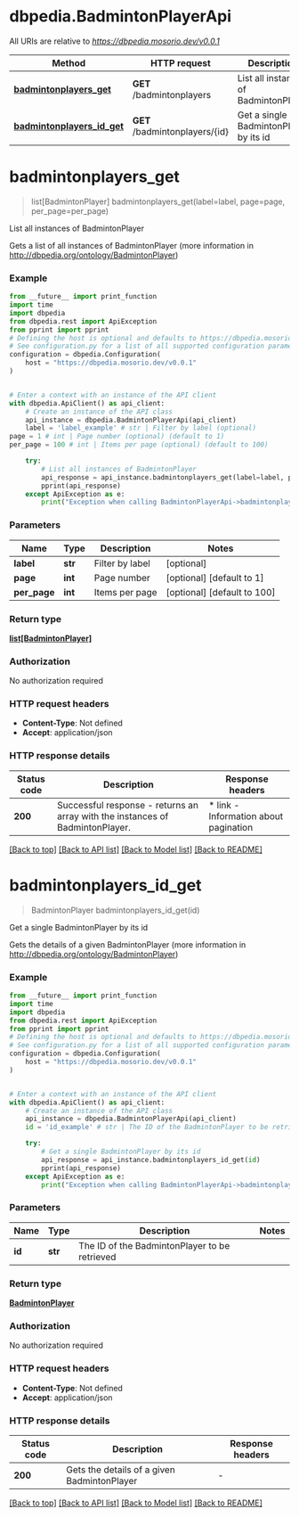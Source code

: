 # dbpedia.BadmintonPlayerApi

All URIs are relative to *https://dbpedia.mosorio.dev/v0.0.1*

Method | HTTP request | Description
------------- | ------------- | -------------
[**badmintonplayers_get**](BadmintonPlayerApi.md#badmintonplayers_get) | **GET** /badmintonplayers | List all instances of BadmintonPlayer
[**badmintonplayers_id_get**](BadmintonPlayerApi.md#badmintonplayers_id_get) | **GET** /badmintonplayers/{id} | Get a single BadmintonPlayer by its id


# **badmintonplayers_get**
> list[BadmintonPlayer] badmintonplayers_get(label=label, page=page, per_page=per_page)

List all instances of BadmintonPlayer

Gets a list of all instances of BadmintonPlayer (more information in http://dbpedia.org/ontology/BadmintonPlayer)

### Example

```python
from __future__ import print_function
import time
import dbpedia
from dbpedia.rest import ApiException
from pprint import pprint
# Defining the host is optional and defaults to https://dbpedia.mosorio.dev/v0.0.1
# See configuration.py for a list of all supported configuration parameters.
configuration = dbpedia.Configuration(
    host = "https://dbpedia.mosorio.dev/v0.0.1"
)


# Enter a context with an instance of the API client
with dbpedia.ApiClient() as api_client:
    # Create an instance of the API class
    api_instance = dbpedia.BadmintonPlayerApi(api_client)
    label = 'label_example' # str | Filter by label (optional)
page = 1 # int | Page number (optional) (default to 1)
per_page = 100 # int | Items per page (optional) (default to 100)

    try:
        # List all instances of BadmintonPlayer
        api_response = api_instance.badmintonplayers_get(label=label, page=page, per_page=per_page)
        pprint(api_response)
    except ApiException as e:
        print("Exception when calling BadmintonPlayerApi->badmintonplayers_get: %s\n" % e)
```

### Parameters

Name | Type | Description  | Notes
------------- | ------------- | ------------- | -------------
 **label** | **str**| Filter by label | [optional] 
 **page** | **int**| Page number | [optional] [default to 1]
 **per_page** | **int**| Items per page | [optional] [default to 100]

### Return type

[**list[BadmintonPlayer]**](BadmintonPlayer.md)

### Authorization

No authorization required

### HTTP request headers

 - **Content-Type**: Not defined
 - **Accept**: application/json

### HTTP response details
| Status code | Description | Response headers |
|-------------|-------------|------------------|
**200** | Successful response - returns an array with the instances of BadmintonPlayer. |  * link - Information about pagination <br>  |

[[Back to top]](#) [[Back to API list]](../README.md#documentation-for-api-endpoints) [[Back to Model list]](../README.md#documentation-for-models) [[Back to README]](../README.md)

# **badmintonplayers_id_get**
> BadmintonPlayer badmintonplayers_id_get(id)

Get a single BadmintonPlayer by its id

Gets the details of a given BadmintonPlayer (more information in http://dbpedia.org/ontology/BadmintonPlayer)

### Example

```python
from __future__ import print_function
import time
import dbpedia
from dbpedia.rest import ApiException
from pprint import pprint
# Defining the host is optional and defaults to https://dbpedia.mosorio.dev/v0.0.1
# See configuration.py for a list of all supported configuration parameters.
configuration = dbpedia.Configuration(
    host = "https://dbpedia.mosorio.dev/v0.0.1"
)


# Enter a context with an instance of the API client
with dbpedia.ApiClient() as api_client:
    # Create an instance of the API class
    api_instance = dbpedia.BadmintonPlayerApi(api_client)
    id = 'id_example' # str | The ID of the BadmintonPlayer to be retrieved

    try:
        # Get a single BadmintonPlayer by its id
        api_response = api_instance.badmintonplayers_id_get(id)
        pprint(api_response)
    except ApiException as e:
        print("Exception when calling BadmintonPlayerApi->badmintonplayers_id_get: %s\n" % e)
```

### Parameters

Name | Type | Description  | Notes
------------- | ------------- | ------------- | -------------
 **id** | **str**| The ID of the BadmintonPlayer to be retrieved | 

### Return type

[**BadmintonPlayer**](BadmintonPlayer.md)

### Authorization

No authorization required

### HTTP request headers

 - **Content-Type**: Not defined
 - **Accept**: application/json

### HTTP response details
| Status code | Description | Response headers |
|-------------|-------------|------------------|
**200** | Gets the details of a given BadmintonPlayer |  -  |

[[Back to top]](#) [[Back to API list]](../README.md#documentation-for-api-endpoints) [[Back to Model list]](../README.md#documentation-for-models) [[Back to README]](../README.md)

